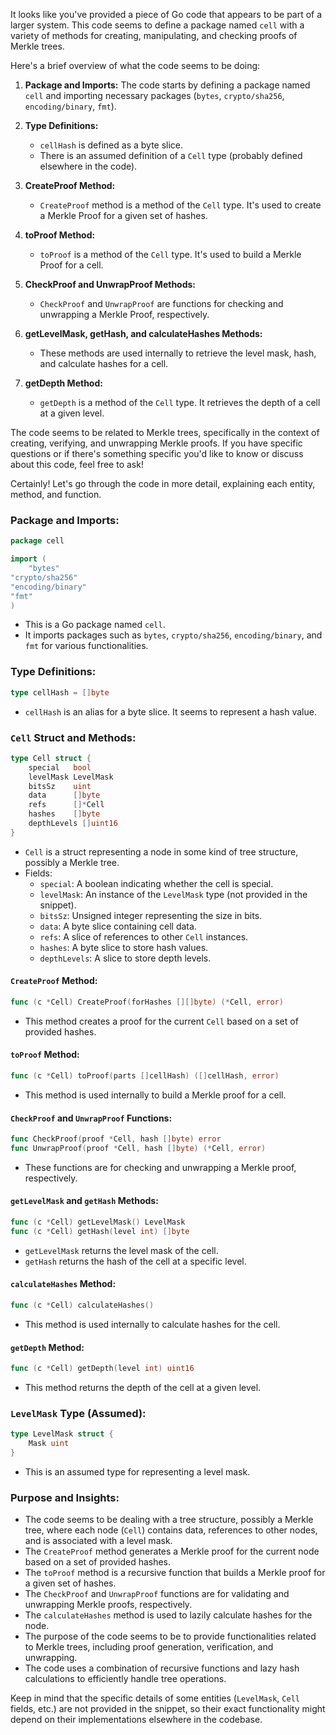 It looks like you've provided a piece of Go code that appears to be part of a larger system. This code seems to define a package named `cell` with a variety of methods for creating, manipulating, and checking proofs of Merkle trees.

Here's a brief overview of what the code seems to be doing:

1. **Package and Imports:** The code starts by defining a package named `cell` and importing necessary packages (`bytes`, `crypto/sha256`, `encoding/binary`, `fmt`).

2. **Type Definitions:**
   - `cellHash` is defined as a byte slice.
   - There is an assumed definition of a `Cell` type (probably defined elsewhere in the code).

3. **CreateProof Method:**
   - `CreateProof` method is a method of the `Cell` type. It's used to create a Merkle Proof for a given set of hashes.

4. **toProof Method:**
   - `toProof` is a method of the `Cell` type. It's used to build a Merkle Proof for a cell.

5. **CheckProof and UnwrapProof Methods:**
   - `CheckProof` and `UnwrapProof` are functions for checking and unwrapping a Merkle Proof, respectively.

6. **getLevelMask, getHash, and calculateHashes Methods:**
   - These methods are used internally to retrieve the level mask, hash, and calculate hashes for a cell.

7. **getDepth Method:**
   - `getDepth` is a method of the `Cell` type. It retrieves the depth of a cell at a given level.

The code seems to be related to Merkle trees, specifically in the context of creating, verifying, and unwrapping Merkle proofs. If you have specific questions or if there's something specific you'd like to know or discuss about this code, feel free to ask!

Certainly! Let's go through the code in more detail, explaining each entity, method, and function.

### Package and Imports:
```go
package cell

import (
	"bytes"
"crypto/sha256"
"encoding/binary"
"fmt"
)
```
- This is a Go package named `cell`.
- It imports packages such as `bytes`, `crypto/sha256`, `encoding/binary`, and `fmt` for various functionalities.

### Type Definitions:
```go
type cellHash = []byte
```
- `cellHash` is an alias for a byte slice. It seems to represent a hash value.

### `Cell` Struct and Methods:
```go
type Cell struct {
    special   bool
    levelMask LevelMask
    bitsSz    uint
    data      []byte
    refs      []*Cell
    hashes    []byte
    depthLevels []uint16
}
```
- `Cell` is a struct representing a node in some kind of tree structure, possibly a Merkle tree.
- Fields:
  - `special`: A boolean indicating whether the cell is special.
  - `levelMask`: An instance of the `LevelMask` type (not provided in the snippet).
  - `bitsSz`: Unsigned integer representing the size in bits.
  - `data`: A byte slice containing cell data.
  - `refs`: A slice of references to other `Cell` instances.
  - `hashes`: A byte slice to store hash values.
  - `depthLevels`: A slice to store depth levels.

#### `CreateProof` Method:
```go
func (c *Cell) CreateProof(forHashes [][]byte) (*Cell, error)
```
- This method creates a proof for the current `Cell` based on a set of provided hashes.

#### `toProof` Method:
```go
func (c *Cell) toProof(parts []cellHash) ([]cellHash, error)
```
- This method is used internally to build a Merkle proof for a cell.

#### `CheckProof` and `UnwrapProof` Functions:
```go
func CheckProof(proof *Cell, hash []byte) error
func UnwrapProof(proof *Cell, hash []byte) (*Cell, error)
```
- These functions are for checking and unwrapping a Merkle proof, respectively.

#### `getLevelMask` and `getHash` Methods:
```go
func (c *Cell) getLevelMask() LevelMask
func (c *Cell) getHash(level int) []byte
```
- `getLevelMask` returns the level mask of the cell.
- `getHash` returns the hash of the cell at a specific level.

#### `calculateHashes` Method:
```go
func (c *Cell) calculateHashes()
```
- This method is used internally to calculate hashes for the cell.

#### `getDepth` Method:
```go
func (c *Cell) getDepth(level int) uint16
```
- This method returns the depth of the cell at a given level.

### `LevelMask` Type (Assumed):
```go
type LevelMask struct {
    Mask uint
}
```
- This is an assumed type for representing a level mask.

### Purpose and Insights:
- The code seems to be dealing with a tree structure, possibly a Merkle tree, where each node (`Cell`) contains data, references to other nodes, and is associated with a level mask.
- The `CreateProof` method generates a Merkle proof for the current node based on a set of provided hashes.
- The `toProof` method is a recursive function that builds a Merkle proof for a given set of hashes.
- The `CheckProof` and `UnwrapProof` functions are for validating and unwrapping Merkle proofs, respectively.
- The `calculateHashes` method is used to lazily calculate hashes for the node.
- The purpose of the code seems to be to provide functionalities related to Merkle trees, including proof generation, verification, and unwrapping.
- The code uses a combination of recursive functions and lazy hash calculations to efficiently handle tree operations.

Keep in mind that the specific details of some entities (`LevelMask`, `Cell` fields, etc.) are not provided in the snippet, so their exact functionality might depend on their implementations elsewhere in the codebase.


